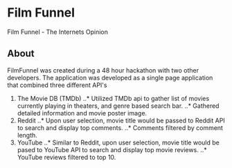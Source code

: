 # Film Funnel

Film Funnel - The Internets Opinion

## About

FilmFunnel was created during a 48 hour hackathon with two other developers. The application was developed as a single page application that combined three different API's

1. The Movie DB (TMDb)
..* Utilized TMDb api to gather list of movies currently playing in theaters, and genre based search bar.
..* Gathered detailed information and movie poster image.
2. Reddit
..* Upon user selection, movie title would be passed to Reddit API to search and display top comments.
..* Comments filtered by comment length.
3. YouTube
..* Similar to Reddit, upon user selection, movie title would be pased to YouTube API to search and display top movie reviews.
..* YouTube reviews filtered to top 10.